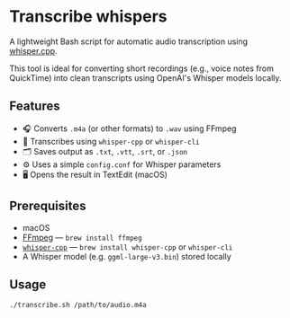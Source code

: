 # Transcribe whispers
A lightweight Bash script for automatic audio transcription using [whisper.cpp](https://github.com/ggerganov/whisper.cpp).

This tool is ideal for converting short recordings (e.g., voice notes from QuickTime) into clean transcripts using OpenAI's Whisper models locally.

## Features

- 🎧 Converts `.m4a` (or other formats) to `.wav` using FFmpeg
- 🧠 Transcribes using `whisper-cpp` or `whisper-cli`
- 🗂️ Saves output as `.txt`, `.vtt`, `.srt`, or `.json`
- ⚙️ Uses a simple `config.conf` for Whisper parameters
- 🖥️ Opens the result in TextEdit (macOS)

## Prerequisites

- macOS
- [FFmpeg](https://ffmpeg.org/) — `brew install ffmpeg`
- [`whisper-cpp`](https://github.com/ggerganov/whisper.cpp) — `brew install whisper-cpp` or `whisper-cli`
- A Whisper model (e.g. `ggml-large-v3.bin`) stored locally

## Usage

```bash
./transcribe.sh /path/to/audio.m4a

